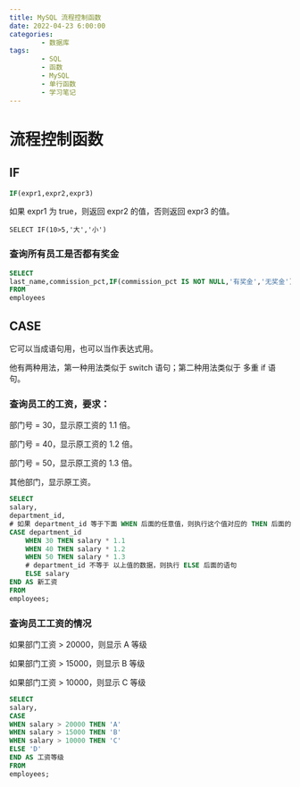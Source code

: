 ```yaml
---
title: MySQL 流程控制函数
date: 2022-04-23 6:00:00
categories:
        - 数据库
tags:
        - SQL
        - 函数
        - MySQL
        - 单行函数
        - 学习笔记
---
```


# 流程控制函数

## IF

```sql
IF(expr1,expr2,expr3)
```

如果 expr1 为 true，则返回 expr2 的值，否则返回 expr3 的值。

```MySQL
SELECT IF(10>5,'大','小')
```

### 查询所有员工是否都有奖金

```sql
SELECT
last_name,commission_pct,IF(commission_pct IS NOT NULL,'有奖金','无奖金') AS 有无奖金
FROM
employees
```

## CASE

它可以当成语句用，也可以当作表达式用。

他有两种用法，第一种用法类似于 switch 语句；第二种用法类似于 多重 if 语句。

### 查询员工的工资，要求：

部门号 = 30，显示原工资的 1.1 倍。

部门号 = 40，显示原工资的 1.2 倍。

部门号 = 50，显示原工资的 1.3 倍。

其他部门，显示原工资。

```sql
SELECT
salary,
department_id,
# 如果 department_id 等于下面 WHEN 后面的任意值，则执行这个值对应的 THEN 后面的语句。
CASE department_id
	WHEN 30	THEN salary * 1.1
	WHEN 40 THEN salary * 1.2
	WHEN 50 THEN salary * 1.3
	# department_id 不等于 以上值的数据，则执行 ELSE 后面的语句
	ELSE salary
END AS 新工资
FROM
employees;
```

### 查询员工工资的情况

如果部门工资 > 20000，则显示 A 等级

如果部门工资 > 15000，则显示 B 等级

如果部门工资 > 10000，则显示 C 等级

```sql
SELECT
salary,
CASE
WHEN salary > 20000 THEN 'A'
WHEN salary > 15000 THEN 'B'
WHEN salary > 10000 THEN 'C'
ELSE 'D'
END AS 工资等级
FROM
employees;
```
